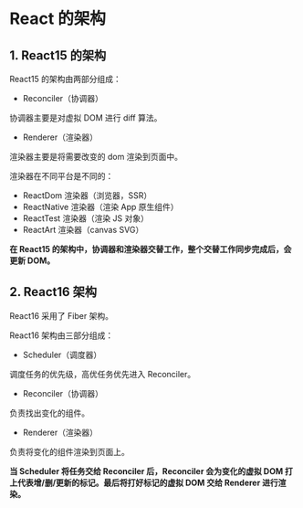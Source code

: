 # React 的架构

## 1. React15 的架构

React15 的架构由两部分组成：

- Reconciler（协调器）

协调器主要是对虚拟 DOM 进行 diff 算法。

- Renderer（渲染器）

渲染器主要是将需要改变的 dom 渲染到页面中。

渲染器在不同平台是不同的：

- ReactDom 渲染器（浏览器，SSR）
- ReactNative 渲染器（渲染 App 原生组件）
- ReactTest 渲染器（渲染 JS 对象）
- ReactArt 渲染器（canvas SVG）

**在 React15 的架构中，协调器和渲染器交替工作，整个交替工作同步完成后，会更新 DOM。**

## 2. React16 架构

React16 采用了 Fiber 架构。

React16 架构由三部分组成：

- Scheduler（调度器）

调度任务的优先级，高优任务优先进入 Reconciler。

- Reconciler（协调器）

负责找出变化的组件。

- Renderer（渲染器）

负责将变化的组件渲染到页面上。

**当 Scheduler 将任务交给 Reconciler 后，Reconciler 会为变化的虚拟 DOM 打上代表增/删/更新的标记。最后将打好标记的虚拟 DOM 交给 Renderer 进行渲染。**
